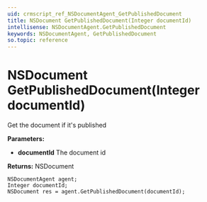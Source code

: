 ```yaml
---
uid: crmscript_ref_NSDocumentAgent_GetPublishedDocument
title: NSDocument GetPublishedDocument(Integer documentId)
intellisense: NSDocumentAgent.GetPublishedDocument
keywords: NSDocumentAgent, GetPublishedDocument
so.topic: reference
---
```


# NSDocument GetPublishedDocument(Integer documentId)

Get the document if it's published

**Parameters:**
 - **documentId** The document id

**Returns:** NSDocument

```crmscript
NSDocumentAgent agent;
Integer documentId;
NSDocument res = agent.GetPublishedDocument(documentId);
```

